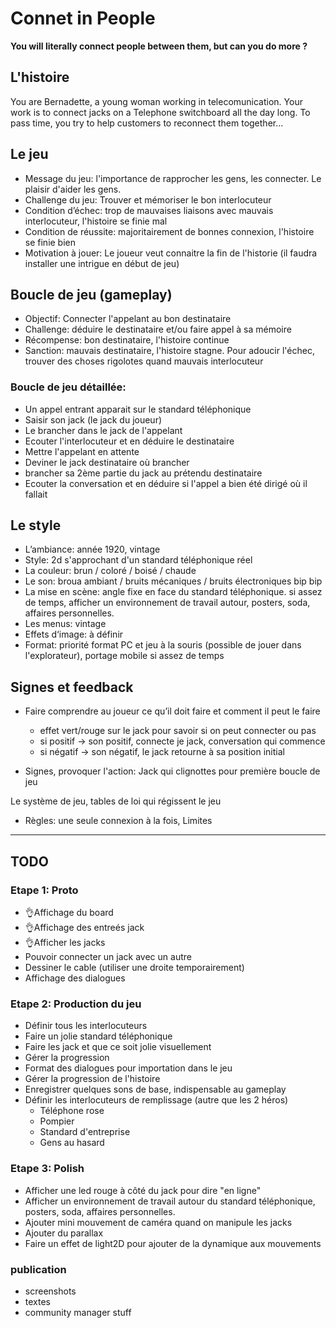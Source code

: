 # Connet in People

**You will literally connect people between them, but can you do more ?**

## L'histoire

You are Bernadette, a young woman working in telecomunication. Your work is to connect jacks on a Telephone switchboard all the day long.
To pass time, you try to help customers to reconnect them together...

## Le jeu

* Message du jeu: l'importance de rapprocher les gens, les connecter. Le plaisir d'aider les gens.
* Challenge du jeu: Trouver et mémoriser le bon interlocuteur
* Condition d’échec: trop de mauvaises liaisons avec mauvais interlocuteur, l'histoire se finie mal
* Condition de réussite: majoritairement de bonnes connexion, l'histoire se finie bien
* Motivation à jouer: Le joueur veut connaitre la fin de l'historie (il faudra installer une intrigue en début de jeu)

## Boucle de jeu (gameplay)

* Objectif: Connecter l'appelant au bon destinataire
* Challenge: déduire le destinataire et/ou faire appel à sa mémoire
* Récompense: bon destinataire, l'histoire continue
* Sanction: mauvais destinataire, l'histoire stagne. Pour adoucir l'échec, trouver des choses rigolotes quand mauvais interlocuteur

### Boucle de jeu détaillée:

* Un appel entrant apparait sur le standard téléphonique
* Saisir son jack (le jack du joueur)
* Le brancher dans le jack de l'appelant
* Ecouter l'interlocuteur et en déduire le destinataire
* Mettre l'appelant en attente
* Deviner le jack destinataire où brancher
* brancher sa 2ème partie du jack au prétendu destinataire
* Ecouter la conversation et en déduire si l'appel a bien été dirigé où il fallait

## Le style

* L’ambiance: année 1920, vintage 
* Style: 2d s'approchant d'un standard téléphonique réel 
* La couleur: brun / coloré / boisé / chaude
* Le son: broua ambiant / bruits mécaniques / bruits électroniques bip bip
* La mise en scène: angle fixe en face du standard téléphonique.
	si assez de temps, afficher un environnement de travail autour, posters, soda, affaires personnelles.
* Les menus: vintage
* Effets d‘image: à définir
* Format: priorité format PC et jeu à la souris (possible de jouer dans l'explorateur), portage mobile si assez de temps

## Signes et feedback

* Faire comprendre au joueur ce qu’il doit faire et comment il peut le faire
	* effet vert/rouge sur le jack pour savoir si on peut connecter ou pas
	* si positif -> son positif, connecte je jack, conversation qui commence
	* si négatif -> son négatif, le jack retourne à sa position initial

* Signes, provoquer l'action: Jack qui clignottes pour première boucle de jeu
	
Le système de jeu, tables de loi qui régissent le jeu
* Règles: une seule connexion à la fois, 
	Limites

----

## TODO

### Etape 1: Proto

* 👌Affichage du board
* 👌Affichage des entreés jack
* 👌Afficher les jacks
* Pouvoir connecter un jack avec un autre
* Dessiner le cable (utiliser une droite temporairement)
* Affichage des dialogues

### Etape 2: Production du jeu

* Définir tous les interlocuteurs
* Faire un jolie standard téléphonique
* Faire les jack et que ce soit jolie visuellement
* Gérer la progression
* Format des dialogues pour importation dans le jeu
* Gérer la progression de l'histoire
* Enregistrer quelques sons de base, indispensable au gameplay
* Définir les interlocuteurs de remplissage (autre que les 2 héros)
	* Téléphone rose
	* Pompier
	* Standard d'entreprise
	* Gens au hasard

### Etape 3: Polish

* Afficher une led rouge à côté du jack pour dire "en ligne"
* Afficher un environnement de travail autour du standard téléphonique, posters, soda, affaires personnelles.
* Ajouter mini mouvement de caméra quand on manipule les jacks
* Ajouter du parallax
* Faire un effet de light2D pour ajouter de la dynamique aux mouvements

### publication
* screenshots
* textes
* community manager stuff





